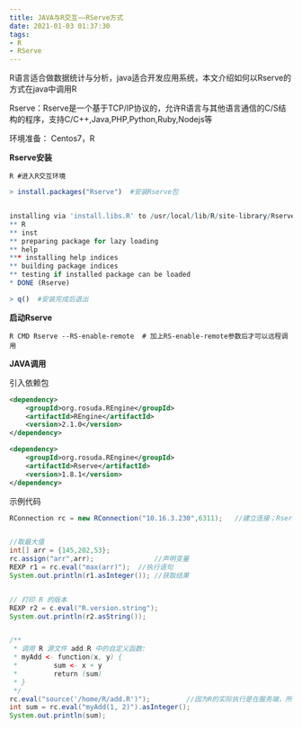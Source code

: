 ```yaml
---
title: JAVA与R交互——RServe方式
date: 2021-01-03 01:37:30
tags:
- R
- RServe
---
```


 

R语言适合做数据统计与分析，java适合开发应用系统，本文介绍如何以Rserve的方式在java中调用R

Rserve：Rserve是一个基于TCP/IP协议的，允许R语言与其他语言通信的C/S结构的程序，支持C/C++,Java,PHP,Python,Ruby,Nodejs等

环境准备： Centos7，R



**Rserve安装**

`R #进入R交互环境`

```R
> install.packages("Rserve")  #安装Rserve包


installing via 'install.libs.R' to /usr/local/lib/R/site-library/Rserve
** R
** inst
** preparing package for lazy loading
** help
*** installing help indices
** building package indices
** testing if installed package can be loaded
* DONE (Rserve)

> q()  #安装完成后退出

```

**启动Rserve**

`R CMD Rserve --RS-enable-remote  # 加上RS-enable-remote参数后才可以远程调用`

**JAVA调用**

引入依赖包

```xml
<dependency>
    <groupId>org.rosuda.REngine</groupId>
    <artifactId>REngine</artifactId>
    <version>2.1.0</version>
</dependency>

<dependency>
    <groupId>org.rosuda.REngine</groupId>
    <artifactId>Rserve</artifactId>
    <version>1.8.1</version>
</dependency>
```

示例代码

```java
RConnection rc = new RConnection("10.16.3.230",6311);	//建立连接；Rserve默认启动端口6311


//取最大值
int[] arr = {145,202,53};
rc.assign("arr",arr);				//声明变量
REXP r1 = rc.eval("max(arr)");	//执行语句
System.out.println(r1.asInteger());	//获取结果


// 打印 R 的版本
REXP r2 = c.eval("R.version.string");
System.out.println(r2.asString());


/**
 * 调用 R 源文件 add.R 中的自定义函数:
 * myAdd <- function(x, y) {
 *         sum <- x + y
 *         return (sum)
 * }
 */
rc.eval("source('/home/R/add.R')");			//因为R的实际执行是在服务端，所以在读取文件等操作时读的是服务端的文件
int sum = rc.eval("myAdd(1, 2)").asInteger();
System.out.println(sum);
```

